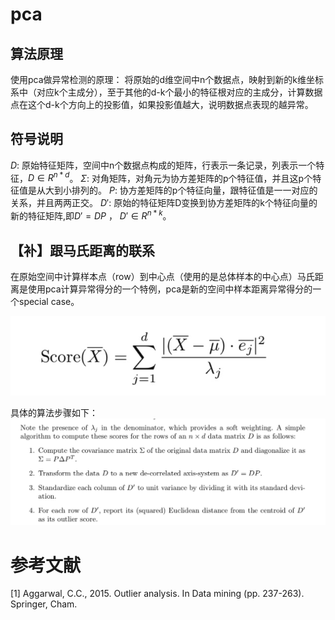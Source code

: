 # pca
## 算法原理
使用pca做异常检测的原理：
将原始的d维空间中n个数据点，映射到新的k维坐标系中（对应k个主成分），至于其他的d-k个最小的特征根对应的主成分，计算数据点在这个d-k个方向上的投影值，如果投影值越大，说明数据点表现的越异常。
## 符号说明
$D$: 原始特征矩阵，空间中n个数据点构成的矩阵，行表示一条记录，列表示一个特征，$D \in R^{n * d}$。
$\Sigma$: 对角矩阵，对角元为协方差矩阵的p个特征值，并且这p个特征值是从大到小排列的。
$P$: 协方差矩阵的p个特征向量，跟特征值是一一对应的关系，并且两两正交。
$D'$: 原始的特征矩阵D变换到协方差矩阵的k个特征向量的新的特征矩阵,即$D' = D P$ ， $D' \in R^{n * k}$。

## 
## 【补】跟马氏距离的联系
在原始空间中计算样本点（row）到中心点（使用的是总体样本的中心点）马氏距离是使用pca计算异常得分的一个特例，pca是新的空间中样本距离异常得分的一个special case。

![](./_image/2018-09-23-18-31-11.jpg)

具体的算法步骤如下：
![](./_image/2018-09-23-18-32-41.jpg)


# 参考文献
[1] Aggarwal, C.C., 2015. Outlier analysis. In Data mining (pp. 237-263). Springer, Cham.
